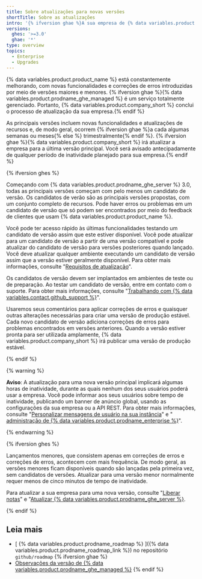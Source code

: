 ```yaml
---
title: Sobre atualizações para novas versões
shortTitle: Sobre as atualizações
intro: '{% ifversion ghae %}A sua empresa de {% data variables.product.product_name %} é atualizada com as últimas funcionalidades e correções de erros regularmente por {% data variables.product.company_short %}.{% else %}Você pode beneficiar-se das novas funcionalidades e correções de erros para {% data variables.product.product_name %}, atualizando a sua empresa para uma versão recém-lançada.{% endif %}'
versions:
  ghes: '>=3.0'
  ghae: '*'
type: overview
topics:
  - Enterprise
  - Upgrades
---
```


{% data variables.product.product_name %} está constantemente melhorando, com novas funcionalidades e correções de erros introduzidas por meio de versões maiores e menores. {% ifversion ghae %}{% data variables.product.prodname_ghe_managed %} é um serviço totalmente gerenciado. Portanto, {% data variables.product.company_short %} conclui o processo de atualização da sua empresa.{% endif %}

As principais versões incluem novas funcionalidades e atualizações de recursos e, de modo geral, ocorrem {% ifversion ghae %}a cada algumas semanas ou meses{% else %} trimestralmente{% endif %}. {% ifversion ghae %}{% data variables.product.company_short %} irá atualizar a empresa para a última versão principal. Você será avisado antecipadamente de qualquer período de inatividade planejado para sua empresa.{% endif %}

{% ifversion ghes %}

Começando com {% data variables.product.prodname_ghe_server %} 3.0, todas as principais versões começam com pelo menos um candidato de versão. Os candidatos de verão são as principais versões propostas, com um conjunto completo de recursos. Pode haver erros ou problemas em um candidato de versão que só podem ser encontrados por meio do feedback de clientes que usam {% data variables.product.product_name %}.

Você pode ter acesso rápido às últimas funcionalidades testando um candidato de versão assim que este estiver disponível. Você pode atualizar para um candidato de versão a partir de uma versão compatível e pode atualizar do candidato de versão para versões posteriores quando lançado. Você deve atualizar qualquer ambiente executando um candidato de versão assim que a versão estiver geralmente disponível. Para obter mais informações, consulte "[Requisitos de atualização](/admin/enterprise-management/upgrade-requirements)".

Os candidatos de versão devem ser implantados em ambientes de teste ou de preparação. Ao testar um candidato de versão, entre em contato com o suporte. Para obter mais informações, consulte "[Trabalhando com {% data variables.contact.github_support %}](/admin/enterprise-support)".

Usaremos seus comentários para aplicar correções de erros e quaisquer outras alterações necessárias para criar uma versão de produção estável. Cada novo candidato de versão adiciona correções de erros para problemas encontrados em versões anteriores. Quando a versão estiver pronta para ser utilizada amplamente, {% data variables.product.company_short %} irá publicar uma versão de produção estável.

{% endif %}

{% warning %}

**Aviso**: A atualização para uma nova versão principal implicará algumas horas de inatividade, durante as quais nenhum dos seus usuários poderá usar a empresa. Você pode informar aos seus usuários sobre tempo de inatividade, publicando um banner de anúncio global, usando as configurações da sua empresa ou a API REST. Para obter mais informações, consulte "[Personalizar mensagens de usuário na sua instância](/admin/user-management/customizing-user-messages-on-your-instance#creating-a-global-announcement-banner)" e "[ administração de {% data variables.product.prodname_enterprise %}](/rest/reference/enterprise-admin#announcements)".

{% endwarning %}

{% ifversion ghes %}

Lançamentos menores, que consistem apenas em correções de erros e correções de erros, acontecem com mais frequência. De modo geral, as versões menores ficam disponíveis quando são lançadas pela primeira vez, sem candidatos de versões. Atualizar para uma versão menor normalmente requer menos de cinco minutos de tempo de inatividade.

Para atualizar a sua empresa para uma nova versão, consulte "[Liberar notas](/enterprise-server/admin/release-notes)" e "[Atualizar {% data variables.product.prodname_ghe_server %}](/admin/enterprise-management/upgrading-github-enterprise-server).

{% endif %}

## Leia mais

- [ {% data variables.product.prodname_roadmap %} ]({% data variables.product.prodname_roadmap_link %}) no repositório  `github/roadmap`
{% ifversion ghae %}
- [ Observações da versão de {% data variables.product.prodname_ghe_managed %}](/admin/release-notes)
{% endif %}
